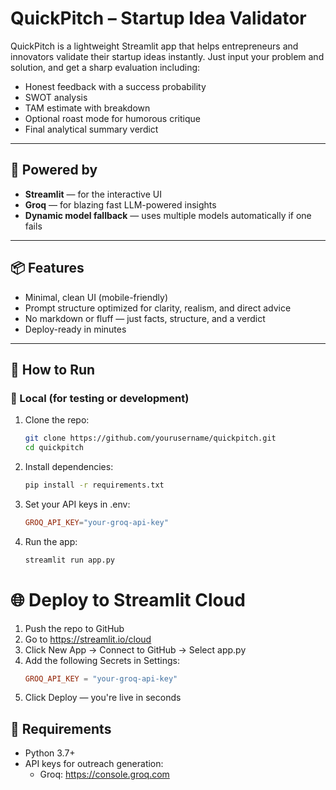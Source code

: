 # QuickPitch – Startup Idea Validator

QuickPitch is a lightweight Streamlit app that helps entrepreneurs and innovators validate their startup ideas instantly. Just input your problem and solution, and get a sharp evaluation including:

- Honest feedback with a success probability
- SWOT analysis
- TAM estimate with breakdown
- Optional roast mode for humorous critique
- Final analytical summary verdict

---

## 🧠 Powered by

- **Streamlit** — for the interactive UI
- **Groq** — for blazing fast LLM-powered insights
- **Dynamic model fallback** — uses multiple models automatically if one fails

---

## 📦 Features

- Minimal, clean UI (mobile-friendly)
- Prompt structure optimized for clarity, realism, and direct advice
- No markdown or fluff — just facts, structure, and a verdict
- Deploy-ready in minutes

---

## 🚀 How to Run

### 🔧 Local (for testing or development)

1. Clone the repo:
   ```bash
   git clone https://github.com/yourusername/quickpitch.git
   cd quickpitch
   ```
2. Install dependencies:
    ```bash
    pip install -r requirements.txt
    ```

3. Set your API keys in .env:
    ```toml
    GROQ_API_KEY="your-groq-api-key"
    ```

4. Run the app:
    ```bash
    streamlit run app.py
    ```

# 🌐 Deploy to Streamlit Cloud
1. Push the repo to GitHub
2. Go to https://streamlit.io/cloud
3. Click New App → Connect to GitHub → Select app.py
4. Add the following Secrets in Settings:
    ```toml
    GROQ_API_KEY = "your-groq-api-key"
    ```
5. Click Deploy — you're live in seconds

## 🔐 Requirements
* Python 3.7+
* API keys for outreach generation:
    * Groq: https://console.groq.com 